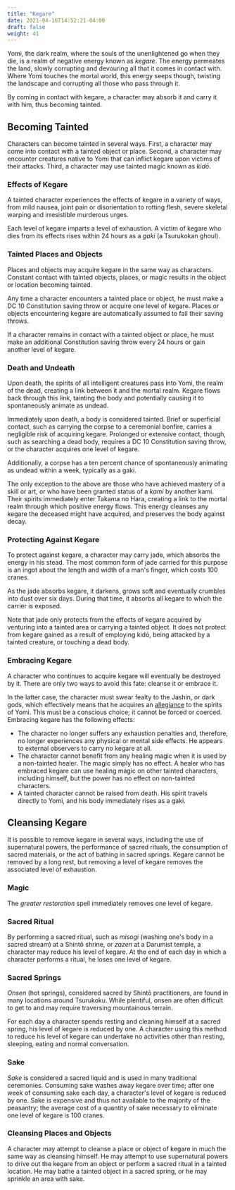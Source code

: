 ```yaml
---
title: "Kegare"
date: 2021-04-16T14:52:21-04:00
draft: false
weight: 41
---
```


Yomi, the dark realm, where the souls of the unenlightened go when they die, is a realm of negative energy known as *kegare*. The energy permeates the land, slowly corrupting and devouring all that it comes in contact with. Where Yomi touches the mortal world, this energy seeps though, twisting the landscape and corrupting all those who pass through it.

By coming in contact with kegare, a character may absorb it and carry it with him, thus becoming tainted.

## Becoming Tainted

Characters can become tainted in several ways. First, a character may come into contact with a tainted object or place. Second, a character may encounter creatures native to Yomi that can inflict kegare upon victims of their attacks. Third, a character may use tainted magic known as *kidō*.

### Effects of Kegare

A tainted character experiences the effects of kegare in a variety of ways, from mild nausea, joint pain or disorientation to rotting flesh, severe skeletal warping and irresistible murderous urges.

Each level of kegare imparts a level of exhaustion.  A victim of kegare who dies from its effects rises within 24 hours as a *gaki* (a Tsurukokan ghoul).

### Tainted Places and Objects

Places and objects may acquire kegare in the same way as characters. Constant contact with tainted objects, places, or magic results in the object or location becoming tainted.

Any time a character encounters a tainted place or object, he must make a DC 10 Constitution saving throw or acquire one level of kegare. Places or objects encountering kegare are automatically assumed to fail their saving throws.

If a character remains in contact with a tainted object or place, he must make an additional Constitution saving throw every 24 hours or gain another level of kegare.

### Death and Undeath

Upon death, the spirits of all intelligent creatures pass into Yomi, the realm of the dead, creating a link between it and the mortal realm. Kegare flows back through this link, tainting the body and potentially causing it to spontaneously animate as undead.

Immediately upon death, a body is considered tainted. Brief or superficial contact, such as carrying the corpse to a ceremonial bonfire, carries a negligible risk of acquiring kegare. Prolonged or extensive contact, though, such as searching a dead body, requires a DC 10 Constitution saving throw, or the character acquires one level of kegare.

Additionally, a corpse has a ten percent chance of spontaneously animating as undead within a week, typically as a gaki.

The only exception to the above are those who have achieved mastery of a skill or art, or who have been granted status of a *kami* by another kami. Their spirits immediately enter Takama no Hara, creating a link to the mortal realm through which positive energy flows. This energy cleanses any kegare the deceased might have acquired, and preserves the body against decay.

### Protecting Against Kegare

To protect against kegare, a character may carry jade, which absorbs the energy in his stead. The most common form of jade carried for this purpose is an ingot about the length and width of a man's finger, which costs 100 cranes.

As the jade absorbs kegare, it darkens, grows soft and eventually crumbles into dust over six days. During that time, it absorbs all kegare to which the carrier is exposed.

Note that jade only protects from the effects of kegare acquired by venturing into a tainted area or carrying a tainted object. It does not protect from kegare gained as a result of employing kidō, being attacked by a tainted creature, or touching a dead body.

### Embracing Kegare

A character who continues to acquire kegare will eventually be destroyed by it. There are only two ways to avoid this fate: cleanse it or embrace it.

In the latter case, the character must swear fealty to the Jashin, or dark gods, which effectively means that he acquires an [allegiance](/allegiance/) to the spirits of Yomi. This must be a conscious choice; it cannot be forced or coerced. Embracing kegare has the following effects:

- The character no longer suffers any exhaustion penalties and, therefore, no longer experiences any physical or mental side effects. He appears to external observers to carry no kegare at all.
- The character cannot benefit from any healing magic when it is used by a non-tainted healer. The magic simply has no effect. A healer who has embraced kegare can use healing magic on other tainted characters, including himself, but the power has no effect on non-tainted characters.
- A tainted character cannot be raised from death. His spirit travels directly to Yomi, and his body immediately rises as a gaki.

## Cleansing Kegare

It is possible to remove kegare in several ways, including the use of supernatural powers, the performance of sacred rituals, the consumption of sacred materials, or the act of bathing in sacred springs. Kegare cannot be removed by a long rest, but removing a level of kegare removes the associated level of exhaustion.

### Magic

The *greater restoration* spell immediately removes one level of kegare.

### Sacred Ritual

By performing a sacred ritual, such as *misogi* (washing one's body in a sacred stream) at a Shintō shrine, or *zazen* at a Darumist temple, a character may reduce his level of kegare. At the end of each day in which a character performs a ritual, he loses one level of kegare.

### Sacred Springs

*Onsen* (hot springs), considered sacred by Shintō practitioners, are found in many locations around Tsurukoku. While plentiful, onsen are often difficult to get to and may require traversing mountainous terrain.

For each day a character spends resting and cleaning himself at a sacred spring, his level of kegare is reduced by one. A character using this method to reduce his level of kegare can undertake no activities other than resting, sleeping, eating and normal conversation.

### Sake

*Sake* is considered a sacred liquid and is used in many traditional ceremonies. Consuming sake washes away kegare over time; after one week of consuming sake each day, a character's level of kegare is reduced by one. Sake is expensive and thus not available to the majority of the peasantry; the average cost of a quantity of sake necessary to eliminate one level of kegare is 100 cranes.

### Cleansing Places and Objects

A character may attempt to cleanse a place or object of kegare in much the same way as cleansing himself. He may attempt to use supernatural powers to drive out the kegare from an object or perform a sacred ritual in a tainted location. He may bathe a tainted object in a sacred spring, or he may sprinkle an area with sake.

